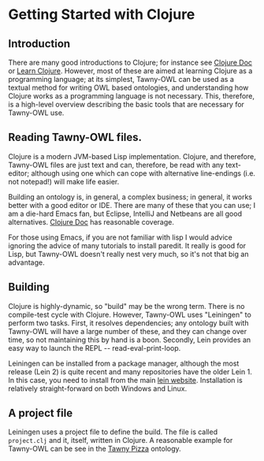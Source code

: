 Getting Started with Clojure
============================

## Introduction 

There are many good introductions to Clojure; for instance see
[Clojure Doc](http://clojure-doc.org/) or 
[Learn Clojure](http://learn-clojure.com). However, most of these are aimed at
learning Clojure as a programming language; at its simplest, Tawny-OWL can be
used as a textual method for writing OWL based ontologies, and understanding
how Clojure works as a programming language is not necessary. This, therefore,
is a high-level overview describing the basic tools that are necessary for
Tawny-OWL use. 

## Reading Tawny-OWL files. 

Clojure is a modern JVM-based Lisp implementation. Clojure, and therefore,
Tawny-OWL files are just text and can, therefore, be read with any
text-editor; although using one which can cope with alternative line-endings
(i.e. not notepad!) will make life easier. 

Building an ontology is, in general, a complex business; in general, it works
better with a good editor or IDE. There are many of these that you can use; I
am a die-hard Emacs fan, but Eclipse, IntelliJ and Netbeans are all good
alternatives.
[Clojure Doc](http://clojure-doc.org/articles/ecosystem/development_tools.html)
has reasonable coverage. 

For those using Emacs, if you are not familiar with lisp I would advice
ignoring the advice of many tutorials to install paredit. It really is good
for Lisp, but Tawny-OWL doesn't really nest very much, so it's not that big an
advantage. 

## Building

Clojure is highly-dynamic, so "build" may be the wrong term. There is no
compile-test cycle with Clojure. However, Tawny-OWL uses "Leiningen" to
perform two tasks. First, it resolves dependencies; any ontology built with
Tawny-OWL will have a large number of these, and they can change over time, so
not maintaining this by hand is a boon. Secondly, Lein provides an easy way to
launch the REPL -- read-eval-print-loop. 

Leiningen can be installed from a package manager, although the most release
(Lein 2) is quite recent and many repositories have the older Lein 1. In this
case, you need to install from the main
[lein website](https://github.com/technomancy/leiningen). Installation is
relatively straight-forward on both Windows and Linux. 

## A project file

Leiningen uses a project file to define the build. The file is called
`project.clj` and it, itself, written in Clojure. A reasonable example for
Tawny-OWL can be see in the
[Tawny Pizza](https://github.com/phillord/tawny-pizza) ontology. 
